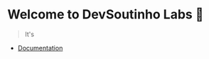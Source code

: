#  Welcome to DevSoutinho Labs 🔬
> It's 

- [Documentation](https://www.notion.so/omariosouto/DevSoutinho-Labs-c426fd348ab24651afb11a7e911f6a0f)
